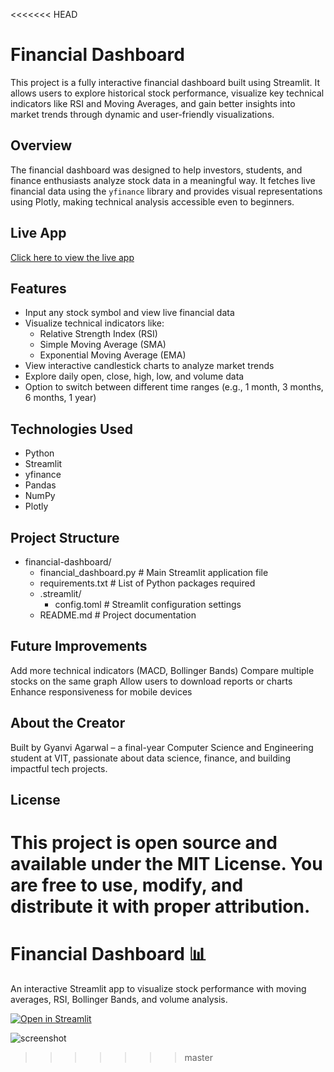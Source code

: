 <<<<<<< HEAD
# Financial Dashboard
This project is a fully interactive financial dashboard built using Streamlit. It allows users to explore historical stock performance, visualize key technical indicators like RSI and Moving Averages, and gain better insights into market trends through dynamic and user-friendly visualizations.

## Overview
The financial dashboard was designed to help investors, students, and finance enthusiasts analyze stock data in a meaningful way. It fetches live financial data using the `yfinance` library and provides visual representations using Plotly, making technical analysis accessible even to beginners.

## Live App
[Click here to view the live app](https://financial-dashboard-66dxxn7pc5gaxptrfvbxpo.streamlit.app/)

## Features
- Input any stock symbol and view live financial data
- Visualize technical indicators like:
  - Relative Strength Index (RSI)
  - Simple Moving Average (SMA)
  - Exponential Moving Average (EMA)
- View interactive candlestick charts to analyze market trends
- Explore daily open, close, high, low, and volume data
- Option to switch between different time ranges (e.g., 1 month, 3 months, 6 months, 1 year)

## **Technologies Used**
- Python
- Streamlit
- yfinance
- Pandas
- NumPy
- Plotly

## **Project Structure**
- financial-dashboard/
  - financial_dashboard.py     # Main Streamlit application file
  - requirements.txt           # List of Python packages required
  - .streamlit/
     - config.toml            # Streamlit configuration settings
  - README.md                  # Project documentation

## **Future Improvements**
Add more technical indicators (MACD, Bollinger Bands)
Compare multiple stocks on the same graph
Allow users to download reports or charts
Enhance responsiveness for mobile devices

## **About the Creator**
Built by Gyanvi Agarwal – a final-year Computer Science and Engineering student at VIT, passionate about data science, finance, and building impactful tech projects.

## **License**
This project is open source and available under the MIT License. You are free to use, modify, and distribute it with proper attribution.
=======
# Financial Dashboard 📊

An interactive Streamlit app to visualize stock performance with moving averages, RSI, Bollinger Bands, and volume analysis.

[![Open in Streamlit](https://static.streamlit.io/badges/streamlit_badge_black_white.svg)](https://yourusername-financial-dashboard.streamlit.app)

![screenshot](.streamlit/thumbnail.png)
>>>>>>> master
